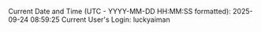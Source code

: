 Current Date and Time (UTC - YYYY-MM-DD HH:MM:SS formatted): 2025-09-24 08:59:25
Current User's Login: luckyaiman
